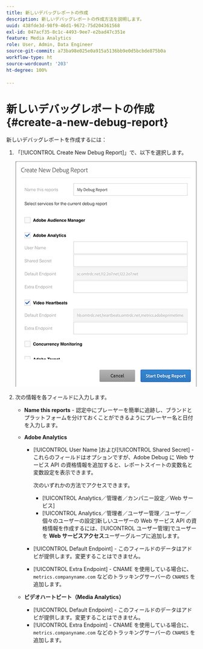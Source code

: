 ```yaml
---
title: 新しいデバッグレポートの作成
description: 新しいデバッグレポートの作成方法を説明します。
uuid: 438fde3d-98f9-46d1-9672-75d204361568
exl-id: 047acf35-8c1c-4493-9ee7-e2bad47c351e
feature: Media Analytics
role: User, Admin, Data Engineer
source-git-commit: a73ba98e025e0a915a5136bb9e0d5bcbde875b0a
workflow-type: ht
source-wordcount: '203'
ht-degree: 100%

---
```


# 新しいデバッグレポートの作成{#create-a-new-debug-report}

新しいデバッグレポートを作成するには：

1. 「[!UICONTROL Create New Debug Report]」で、以下を選択します。

   ![](assets/create-new-debug-report.png)

1. 次の情報を各フィールドに入力します。

   * **Name this reports** - 認定中にプレーヤーを簡単に追跡し、ブランドとプラットフォームを分けておくことができるようにプレーヤー名と日付を入力します。
   * **Adobe Analytics**

      * [!UICONTROL User Name ]および[!UICONTROL  Shared Secret] - これらのフィールドはオプションですが、Adobe Debug に Web サービス API の資格情報を追加すると、レポートスイートの変数名と変数設定を表示できます。

         次のいずれかの方法でアクセスできます。

         * [!UICONTROL Analytics／管理者／カンパニー設定／Web サービス]
         * [!UICONTROL Analytics／管理者／ユーザー管理／ユーザー／個々のユーザーの設定]新しいユーザーの Web サービス API の資格情報を作成するには、[!UICONTROL ユーザー管理]でユーザーを **Web サービスアクセス**&#x200B;ユーザーグループに追加します。
      * [!UICONTROL Default Endpoint] - このフィールドのデータはアドビが提供します。変更することはできません。
      * [!UICONTROL Extra Endpoint] - CNAME を使用している場合に、`metrics.companyname.com` などのトラッキングサーバーの `CNAMES` を追加します。
   * **ビデオハートビート（Media Analytics）**

      * [!UICONTROL Default Endpoint] - このフィールドのデータはアドビが提供します。変更することはできません。
      * [!UICONTROL Extra Endpoint] - CNAME を使用している場合に、`metrics.companyname.com` などのトラッキングサーバーの `CNAMES` を追加します。
